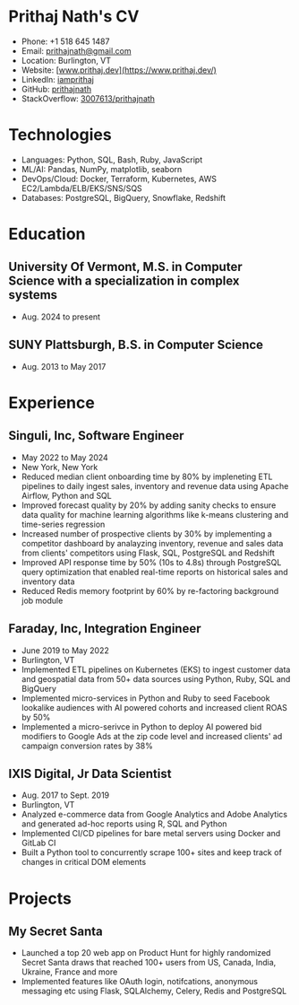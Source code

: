 # Prithaj Nath's CV

- Phone: +1 518 645 1487
- Email: [prithajnath@gmail.com](mailto:prithajnath@gmail.com)
- Location: Burlington, VT
- Website: [www.prithaj.dev](https://www.prithaj.dev/)
- LinkedIn: [iamprithaj](https://linkedin.com/in/iamprithaj)
- GitHub: [prithajnath](https://github.com/prithajnath)
- StackOverflow: [3007613/prithajnath](https://stackoverflow.com/users/3007613/prithajnath)


# Technologies

- Languages: Python, SQL, Bash, Ruby, JavaScript
- ML/AI: Pandas, NumPy, matplotlib, seaborn
- DevOps/Cloud: Docker, Terraform, Kubernetes, AWS EC2/Lambda/ELB/EKS/SNS/SQS
- Databases: PostgreSQL, BigQuery, Snowflake, Redshift
# Education

## University Of Vermont, M.S. in Computer Science with a specialization in complex systems

- Aug. 2024 to present

## SUNY Plattsburgh, B.S. in Computer Science

- Aug. 2013 to May 2017

# Experience

## Singuli, Inc, Software Engineer

- May 2022 to May 2024
- New York, New York
- Reduced median client onboarding time by 80% by impleneting ETL pipelines to daily ingest sales, inventory and revenue data using Apache Airflow, Python and SQL
- Improved forecast quality by 20% by adding sanity checks to ensure data quality for machine learning algorithms like k-means clustering and time-series regression
- Increased number of prospective clients by 30% by implementing a competitor dashboard by analayzing inventory, revenue and sales data from clients' competitors using Flask, SQL, PostgreSQL and Redshift
- Improved API response time by 50% (10s to 4.8s) through PostgreSQL query optimization that enabled real-time reports on historical sales and inventory data
- Reduced Redis memory footprint by 60% by re-factoring background job module

## Faraday, Inc, Integration Engineer

- June 2019 to May 2022
- Burlington, VT
- Implemented ETL pipelines on Kubernetes (EKS) to ingest customer data and geospatial data from 50+ data sources using Python, Ruby, SQL and BigQuery
- Implemented micro-services in Python and Ruby to seed Facebook lookalike audiences with AI powered cohorts and increased client ROAS by 50%
- Implemented a micro-serivce in Python to deploy AI powered bid modifiers to Google Ads at the zip code level and increased clients' ad campaign conversion rates by 38%

## IXIS Digital, Jr Data Scientist

- Aug. 2017 to Sept. 2019
- Burlington, VT
- Analyzed e-commerce data from Google Analytics and Adobe Analytics and generated ad-hoc reports using R, SQL and Python
- Implemented CI/CD pipelines for bare metal servers using Docker and GitLab CI
- Built a Python tool to concurrently scrape 100+ sites and keep track of changes in critical DOM elements

# Projects

## My Secret Santa

- Launched a top 20 web app on Product Hunt for highly randomized Secret Santa draws that reached 100+ users from US, Canada, India, Ukraine, France and more
- Implemented features like OAuth login, notifcations, anonymous messaging etc using Flask, SQLAlchemy, Celery, Redis and PostgreSQL

